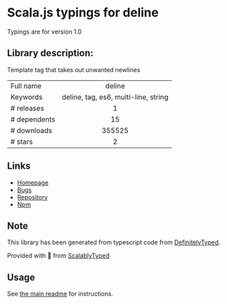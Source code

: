 
# Scala.js typings for deline

Typings are for version 1.0

## Library description:
Template tag that takes out unwanted newlines

|                    |                 |
| ------------------ | :-------------: |
| Full name          | deline |
| Keywords           | deline, tag, es6, multi-line, string |
| # releases         | 1 |
| # dependents       | 15 |
| # downloads        | 355525 |
| # stars            | 2 |

## Links
- [Homepage](https://github.com/airbnb/deline#readme)
- [Bugs](https://github.com/airbnb/deline/issues)
- [Repository](https://github.com/airbnb/deline)
- [Npm](https://www.npmjs.com/package/deline)
    


## Note
This library has been generated from typescript code from [DefinitelyTyped](https://definitelytyped.org).

Provided with :purple_heart: from [ScalablyTyped](https://github.com/oyvindberg/ScalablyTyped)

## Usage
See [the main readme](../../readme.md) for instructions.


